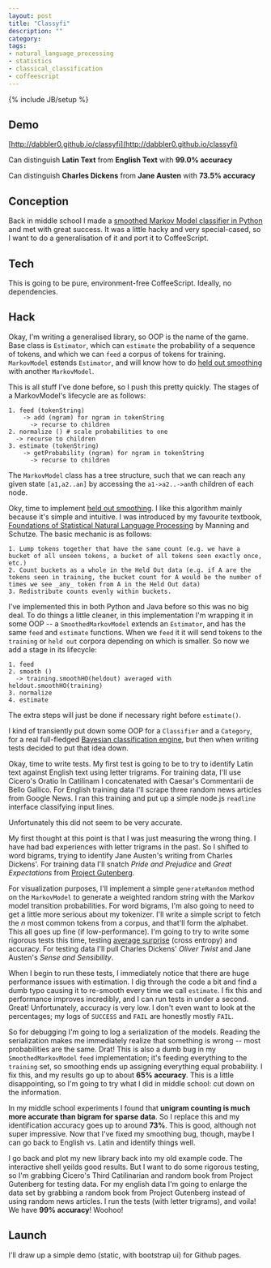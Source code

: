 ```yaml
---
layout: post
title: "Classyfi"
description: ""
category: 
tags:
- natural_language_processing
- statistics
- classical_classification
- coffeescript
---
```

{% include JB/setup %}

## Demo
[http://dabbler0.github.io/classyfi](http://dabbler0.github.io/classyfi)

Can distinguish **Latin Text** from **English Text** with **99.0% accuracy**

Can distinguish **Charles Dickens** from **Jane Austen** with **73.5% accuracy**

## Conception
Back in middle school I made a [smoothed Markov Model classifier in Python][filesort] and met with great success. It was a little hacky and very special-cased, so I want to do a generalisation of it and port it to CoffeeScript.
<!--more-->

## Tech
This is going to be pure, environment-free CoffeeScript. Ideally, no dependencies.

## Hack
Okay, I'm writing a generalised library, so OOP is the name of the game. Base class is `Estimator`, which can `estimate` the probability of a sequence of tokens, and which we can `feed` a corpus of tokens for training. `MarkovModel` estends `Estimator`, and will know how to do [held out smoothing][hosmooth] with another `MarkovModel`.

This is all stuff I've done before, so I push this pretty quickly. The stages of a MarkovModel's lifecycle are as follows:
```
1. feed (tokenString)
    -> add (ngram) for ngram in tokenString
      -> recurse to children
2. normalize () # scale probabilities to one
  -> recurse to children
3. estimate (tokenString)
    -> getProbability (ngram) for ngram in tokenString
      -> recurse to children
```
The `MarkovModel` class has a tree structure, such that we can reach any given state `[a1,a2..an]` by accessing the `a1->a2..->an`th children of each node.

Oky, time to implement [held out smoothing][hosmooth]. I like this algorithm mainly because it's simple and intuitive. I was introduced by my favourite textbook, [Foundations of Statistical Natural Language Processing][foundations] by Manning and Schutze. The basic mechanic is as follows:
```
1. Lump tokens together that have the same count (e.g. we have a bucket of all unseen tokens, a bucket of all tokens seen exactly once, etc.)
2. Count buckets as a whole in the Held Out data (e.g. if A are the tokens seen in training, the bucket count for A would be the number of times we see _any_ token from A in the Held Out data)
3. Redistribute counts evenly within buckets.
```

I've implemented this in both Python and Java before so this was no big deal. To do things a little cleaner, in this implementation I'm wrapping it in some OOP -- a `SmoothedMarkovModel` extends an `Estimator`, and has the same `feed` and `estimate` functions. When we `feed` it it will send tokens to the `training` or `held out` corpora depending on which is smaller. So now we add a stage in its lifecycle:
```
1. feed
2. smooth ()
  -> training.smoothHO(heldout) averaged with heldout.smoothHO(training)
3. normalize
4. estimate
```

The extra steps will just be done if necessary right before `estimate()`.

I kind of transiently put down some OOP for a `Classifier` and a `Category`, for a real full-fledged [Bayesian classification engine][bayesian], but then when writing tests decided to put that idea down.

Okay, time to write tests. My first test is going to be to try to identify Latin text against English text using letter trigrams. For training data, I'll use Cicero's Oratio In Catilinam I concatenated with Caesar's Commentarii de Bello Gallico. For English training data I'll scrape three random news articles from Google News. I ran this training and put up a simple node.js `readline` interface classifying input lines.

Unfortunately this did not seem to be very accurate.

My first thought at this point is that I was just measuring the wrong thing. I have had bad experiences with letter trigrams in the past. So I shifted to word bigrams, trying to identify Jane Austen's writing from Charles Dickens'. For training data I'll snatch _Pride and Prejudice_ and _Great Expectations_ from [Project Gutenberg][gutenberg].

For visualization purposes, I'll implement a simple `generateRandom` method on the `MarkovModel` to generate a weighted random string with the Markov model transition probabilities. For word bigrams, I'm also going to need to get a little more serious about my tokenizer. I'll write a simple script to fetch the _n_ most common tokens from a corpus, and that'll form the alphabet. This all goes up fine (if low-performance). I'm going to try to write some rigorous tests this time, testing [average surprise][avgsurprise] (cross entropy) and accuracy. For testing data I'll pull Charles Dickens' _Oliver Twist_ and Jane Austen's _Sense and Sensibility_.

When I begin to run these tests, I immediately notice that there are huge performance issues with estimation. I dig through the code a bit and find a dumb typo causing it to re-smooth every time we call `estimate`. I fix this and performance improves incredibly, and I can run tests in under a second. Great! Unfortunately, accuracy is very low. I don't even want to look at the percentages; my logs of `SUCCESS` and `FAIL` are honestly mostly `FAIL`.

So for debugging I'm going to log a serialization of the models. Reading the serialization makes me immediately realize that something is wrong -- most probabilities are the same. Drat! This is also a dumb bug in my `SmoothedMarkovModel` `feed` implementation; it's feeding everything to the `training` set, so smoothing ends up assigning everything equal probability. I fix this, and my results go up to about **65% accuracy**. This is a little disappointing, so I'm going to try what I did in middle school: cut down on the information.

In my middle school experiments I found that **unigram counting is much more accurate than bigram for sparse data**. So I replace this and my identification accuracy goes up to around **73%**. This is good, although not super impressive. Now that I've fixed my smoothing bug, though, maybe I can go back to English vs. Latin and identify things well.

I go back and plot my new library back into my old example code. The interactive shell yeilds good results. But I want to do some rigorous testing, so I'm grabbing Cicero's Third Catilinarian and random book from Project Gutenberg for testing data. For my english data I'm going to enlarge the data set by grabbing a random book from Project Gutenberg instead of using random news articles. I run the tests (with letter trigrams), and voila! We have **99% accuracy**! Woohoo!

## Launch
I'll draw up a simple demo (static, with bootstrap ui) for Github pages.

[filesort]: https://www.assembla.com/code/dab_sci_fair/subversion/nodes
[hosmooth]: http://en.wikipedia.org/wiki/Cross-validation_(statistics)
[foundations]: http://nlp.stanford.edu/fsnlp/
[gutenberg]: http://www.gutenberg.org/
[avgsurprise]: http://en.wikipedia.org/wiki/Cross-entropy
[bayesian]: http://en.wikipedia.org/wiki/Naive_Bayes_classifier
